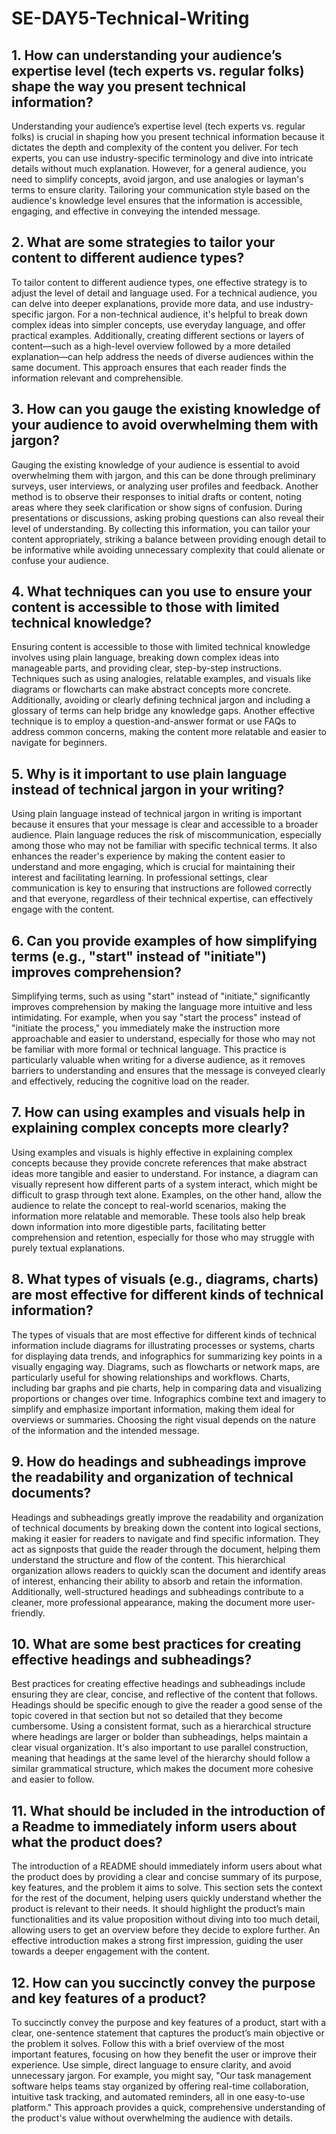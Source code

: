 # SE-DAY5-Technical-Writing
## 1. How can understanding your audience’s expertise level (tech experts vs. regular folks) shape the way you present technical information?
Understanding your audience’s expertise level (tech experts vs. regular folks) is crucial in shaping how you present technical information because it dictates the depth and complexity of the content you deliver. For tech experts, you can use industry-specific terminology and dive into intricate details without much explanation. However, for a general audience, you need to simplify concepts, avoid jargon, and use analogies or layman's terms to ensure clarity. Tailoring your communication style based on the audience's knowledge level ensures that the information is accessible, engaging, and effective in conveying the intended message.
## 2. What are some strategies to tailor your content to different audience types?
To tailor content to different audience types, one effective strategy is to adjust the level of detail and language used. For a technical audience, you can delve into deeper explanations, provide more data, and use industry-specific jargon. For a non-technical audience, it's helpful to break down complex ideas into simpler concepts, use everyday language, and offer practical examples. Additionally, creating different sections or layers of content—such as a high-level overview followed by a more detailed explanation—can help address the needs of diverse audiences within the same document. This approach ensures that each reader finds the information relevant and comprehensible.
## 3. How can you gauge the existing knowledge of your audience to avoid overwhelming them with jargon?
Gauging the existing knowledge of your audience is essential to avoid overwhelming them with jargon, and this can be done through preliminary surveys, user interviews, or analyzing user profiles and feedback. Another method is to observe their responses to initial drafts or content, noting areas where they seek clarification or show signs of confusion. During presentations or discussions, asking probing questions can also reveal their level of understanding. By collecting this information, you can tailor your content appropriately, striking a balance between providing enough detail to be informative while avoiding unnecessary complexity that could alienate or confuse your audience.
## 4. What techniques can you use to ensure your content is accessible to those with limited technical knowledge?
Ensuring content is accessible to those with limited technical knowledge involves using plain language, breaking down complex ideas into manageable parts, and providing clear, step-by-step instructions. Techniques such as using analogies, relatable examples, and visuals like diagrams or flowcharts can make abstract concepts more concrete. Additionally, avoiding or clearly defining technical jargon and including a glossary of terms can help bridge any knowledge gaps. Another effective technique is to employ a question-and-answer format or use FAQs to address common concerns, making the content more relatable and easier to navigate for beginners.
## 5. Why is it important to use plain language instead of technical jargon in your writing?
Using plain language instead of technical jargon in writing is important because it ensures that your message is clear and accessible to a broader audience. Plain language reduces the risk of miscommunication, especially among those who may not be familiar with specific technical terms. It also enhances the reader's experience by making the content easier to understand and more engaging, which is crucial for maintaining their interest and facilitating learning. In professional settings, clear communication is key to ensuring that instructions are followed correctly and that everyone, regardless of their technical expertise, can effectively engage with the content.
## 6. Can you provide examples of how simplifying terms (e.g., "start" instead of "initiate") improves comprehension?
Simplifying terms, such as using "start" instead of "initiate," significantly improves comprehension by making the language more intuitive and less intimidating. For example, when you say "start the process" instead of "initiate the process," you immediately make the instruction more approachable and easier to understand, especially for those who may not be familiar with more formal or technical language. This practice is particularly valuable when writing for a diverse audience, as it removes barriers to understanding and ensures that the message is conveyed clearly and effectively, reducing the cognitive load on the reader.
## 7. How can using examples and visuals help in explaining complex concepts more clearly?
Using examples and visuals is highly effective in explaining complex concepts because they provide concrete references that make abstract ideas more tangible and easier to understand. For instance, a diagram can visually represent how different parts of a system interact, which might be difficult to grasp through text alone. Examples, on the other hand, allow the audience to relate the concept to real-world scenarios, making the information more relatable and memorable. These tools also help break down information into more digestible parts, facilitating better comprehension and retention, especially for those who may struggle with purely textual explanations.
## 8. What types of visuals (e.g., diagrams, charts) are most effective for different kinds of technical information?
The types of visuals that are most effective for different kinds of technical information include diagrams for illustrating processes or systems, charts for displaying data trends, and infographics for summarizing key points in a visually engaging way. Diagrams, such as flowcharts or network maps, are particularly useful for showing relationships and workflows. Charts, including bar graphs and pie charts, help in comparing data and visualizing proportions or changes over time. Infographics combine text and imagery to simplify and emphasize important information, making them ideal for overviews or summaries. Choosing the right visual depends on the nature of the information and the intended message.
## 9. How do headings and subheadings improve the readability and organization of technical documents?
Headings and subheadings greatly improve the readability and organization of technical documents by breaking down the content into logical sections, making it easier for readers to navigate and find specific information. They act as signposts that guide the reader through the document, helping them understand the structure and flow of the content. This hierarchical organization allows readers to quickly scan the document and identify areas of interest, enhancing their ability to absorb and retain the information. Additionally, well-structured headings and subheadings contribute to a cleaner, more professional appearance, making the document more user-friendly.
## 10. What are some best practices for creating effective headings and subheadings?
Best practices for creating effective headings and subheadings include ensuring they are clear, concise, and reflective of the content that follows. Headings should be specific enough to give the reader a good sense of the topic covered in that section but not so detailed that they become cumbersome. Using a consistent format, such as a hierarchical structure where headings are larger or bolder than subheadings, helps maintain a clear visual organization. It's also important to use parallel construction, meaning that headings at the same level of the hierarchy should follow a similar grammatical structure, which makes the document more cohesive and easier to follow.
## 11. What should be included in the introduction of a Readme to immediately inform users about what the product does?
The introduction of a README should immediately inform users about what the product does by providing a clear and concise summary of its purpose, key features, and the problem it aims to solve. This section sets the context for the rest of the document, helping users quickly understand whether the product is relevant to their needs. It should highlight the product’s main functionalities and its value proposition without diving into too much detail, allowing users to get an overview before they decide to explore further. An effective introduction makes a strong first impression, guiding the user towards a deeper engagement with the content.
## 12. How can you succinctly convey the purpose and key features of a product?
To succinctly convey the purpose and key features of a product, start with a clear, one-sentence statement that captures the product’s main objective or the problem it solves. Follow this with a brief overview of the most important features, focusing on how they benefit the user or improve their experience. Use simple, direct language to ensure clarity, and avoid unnecessary jargon. For example, you might say, "Our task management software helps teams stay organized by offering real-time collaboration, intuitive task tracking, and automated reminders, all in one easy-to-use platform." This approach provides a quick, comprehensive understanding of the product's value without overwhelming the audience with details.
